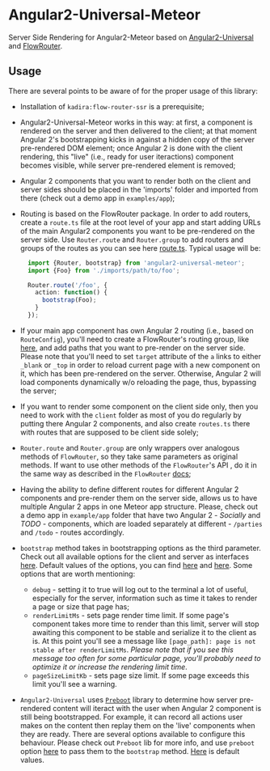 # Angular2-Universal-Meteor

Server Side Rendering for Angular2-Meteor based on [Angular2-Universal](https://github.com/angular/universal) and [FlowRouter](https://atmospherejs.com/kadira/flow-router).

## Usage

There are several points to be aware of for the proper usage of this library:

- Installation of `kadira:flow-router-ssr` is a prerequisite;

- Angular2-Universal-Meteor works in this way: at first, a component is rendered on the server
  and then delivered to the client; at that moment Angular 2's bootstrapping kicks in 
  against a hidden copy of the server pre-rendered DOM element; once Angular 2 is done with the client rendering,
  this "live" (i.e., ready for user iteractions) component becomes visible, while server pre-rendered element is removed;

- Angular 2 components that you want to render both on the client and server sides should be placed
  in the 'imports' folder and imported from there (check out a demo app in `examples/app`);

- Routing is based on the FlowRouter package. In order to add routers,
  create a `route.ts` file at the root level of your app and
  start adding URLs of the main Angular2 components you want to be pre-rendered on the server side.
  Use `Router.route` and `Router.group` to add routers and groups of the routes
  as you can see here [route.ts](./examples/app/routes.ts).
  Typical usage will be:
  ```ts
    import {Router, bootstrap} from 'angular2-universal-meteor';
    import {Foo} from './imports/path/to/foo';

    Router.route('/foo', {
      action: function() {
        bootstrap(Foo);
      }
    });
  ```

- If your main app component has own Angular 2 routing (i.e., based on `RouteConfig`),
  you'll need to create a FlowRouter's routing group, like [here](./examples/app/routes.ts#L21),
  and add paths that you want to pre-render on the server side.
  Please note that you'll need to set `target` attribute of the `a` links to either `_blank` or `_top`
  in order to reload current page with a new component on it, which has been pre-rendered on the server.
  Otherwise, Angular 2 will load components dynamically w/o reloading the page, thus,
  bypassing the server;

- If you want to render some component on the client side only, then you
  need to work with the `client` folder as most of you do regularly by 
  putting there Angular 2 components, and also create `routes.ts` there with routes that are supposed to be client side solely;

- `Router.route` and `Router.group` are only wrappers over analogous methods of  `FlowRouter`, 
  so they take same parameters as original methods. If want to use other methods of the `FlowRouter`'s API ,
  do it in the same way as described in the `FlowRouter` [docs](https://github.com/kadirahq/flow-router);

- Having the ability to define different routes for different Angular 2 components and pre-render
  them on the server side, allows us to have multiple Angular 2 apps in one Meteor app structure.
  Please, check out a demo app in `example/app` folder that have two Angular 2 - *Socially* and *TODO* - components,
  which are loaded separately at different - `/parties` and `/todo` - routes accordingly.

- `bootstrap` method takes in bootstrapping options as the third parameter.
  Check out all available options for the client and server as interfaces [here](./modules/bootstrap.ts#L28).
  Default values of the options, you can find [here](./modules/bootstrap_client.ts#L12) and [here](./modules/bootstrap_server.ts#L14).
  Some options that are worth mentioning:
    - `debug` - setting it to true will log out to the terminal a lot of useful,
      especially for the server, information such as time it takes to render a page
      or size that page has;
    - `renderLimitMs` - sets page render time limit.
      If some page's component takes more time to render than this limit,
      server will stop awaiting this component to be stable and serialize it to the client as is.
      At this point you'll see a message like `[page_path]: page is not stable after renderLimitMs`.
      *Please note that if you see this message too often for some particular page,
      you'll probably need to optimize it or increase the rendering limit time*.
    - `pageSizeLimitKb` - sets page size limit.
      If some page exceeds this limit you'll see a warning.

- `Angular2-Universal` uses [`Preboot`](https://github.com/angular/universal/tree/master/modules/preboot) library to determine how server   pre-rendered content will iteract with the user when Angular 2 component is still being bootstrapped.
  For example, it can record all actions user makes on the content then replay them on the 'live' components when they are ready.
  There are several options available to configure this behaviour. Please check out `Preboot` lib for more info, and use `preboot` option [here](./modules/bootstrap.ts#L11) to pass them to the `bootstrap` method. [Here](./modules/bootstrap_server.ts#L18) is default values.

